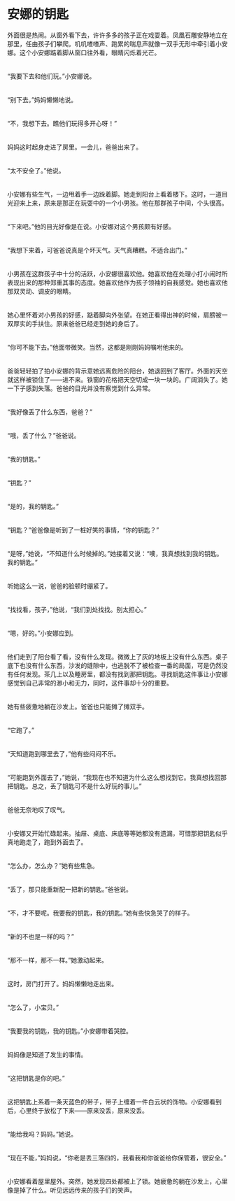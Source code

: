 # 安娜的钥匙

外面很是热闹。从窗外看下去，许许多多的孩子正在戏耍着。凤凰石雕安静地立在那里，任由孩子们攀爬。叽叽喳喳声、跑累的喘息声就像一双手无形中牵引着小安娜。这个小安娜踮着脚从窗口往外看，眼睛闪烁着光芒。\
　　&#x20;

“我要下去和他们玩。”小安娜说。\
　　&#x20;

“别下去。”妈妈懒懒地说。\
　　&#x20;

“不，我想下去。瞧他们玩得多开心呀！”\
　　&#x20;

妈妈这时起身走进了房里。一会儿，爸爸出来了。\
　　&#x20;

“太不安全了。”他说。\
　　&#x20;

小安娜有些生气，一边甩着手一边跺着脚。她走到阳台上看着楼下。这时，一道目光迎来上来，原来是那正在玩耍中的一个小男孩。他在那群孩子中间，个头很高。\
　　&#x20;

“下来吧。”他的目光好像是在说。小安娜对这个男孩颇有好感。\
　　&#x20;

“我想下来着，可爸爸说真是个坏天气。天气真糟糕。不适合出门。”\
　　&#x20;

小男孩在这群孩子中十分的活跃，小安娜很喜欢他。她喜欢他在处理小打小闹时所表现出来的那种郑重其事的态度。她喜欢他作为孩子领袖的自我感觉。她也喜欢他那双灵动、调皮的眼睛。\
　　&#x20;

她心里怀着对小男孩的好感，踮着脚向外张望。在她正看得出神的时候，肩膀被一双厚实的手扶住。原来爸爸已经走到她的身后了。\
　　&#x20;

“你可不能下去。”他面带微笑。当然，这都是刚刚妈妈嘱咐他来的。\
　　&#x20;

爸爸轻轻拍了拍小安娜的背示意她远离危险的阳台，她退回到了客厅。外面的天空就这样被锁住了——进不来。铁窗的花格把天空切成一块一块的。广阔消失了。她一下子感到失落。爸爸的目光并没有察觉到什么异常。\
　　&#x20;

“我好像丢了什么东西，爸爸？”\
　　&#x20;

“哦，丢了什么？”爸爸说。\
　　&#x20;

“我的钥匙。”\
　　&#x20;

“钥匙？”\
　　&#x20;

“是的，我的钥匙。”\
　　&#x20;

“钥匙？”爸爸像是听到了一桩好笑的事情，“你的钥匙？”\
　　&#x20;

“是呀，”她说，“不知道什么时候掉的。”她接着又说：“噢，我真想找到我的钥匙。我的钥匙。”\
　　&#x20;

听她这么一说，爸爸的脸顿时绷紧了。\
　　&#x20;

“找找看，孩子，”他说，“我们到处找找。别太担心。”\
　　&#x20;

“嗯，好的。”小安娜应到。\
　　&#x20;

他们走到了阳台看了看，没有什么发现。微微上了灰的地板上没有什么东西。桌子底下也没有什么东西，沙发的缝隙中，也逃脱不了被检查一番的局面，可是仍然没有任何发现。茶几上以及睡房里，都没有找到那把钥匙。寻找钥匙这件事让小安娜感觉到自己非常的渺小和无力，同时，这件事却十分的重要。\
　　&#x20;

她有些疲惫地躺在沙发上。爸爸也只能摊了摊双手。\
　　&#x20;

“它跑了。”\
　　&#x20;

“天知道跑到哪里去了，”他有些闷闷不乐。\
　　&#x20;

“可能跑到外面去了，”她说，“我现在也不知道为什么这么想找到它。我真想找回那把钥匙。总之，丢了钥匙可不是什么好玩的事儿。”\
　　&#x20;

爸爸无奈地叹了叹气。\
　　&#x20;

小安娜又开始忙碌起来。抽屉、桌底、床底等等她都没有遗漏，可惜那把钥匙似乎真地跑走了，跑到外面去了。\
　　&#x20;

“怎么办，怎么办？”她有些焦急。\
　　&#x20;

“丢了，那只能重新配一把新的钥匙。”爸爸说。\
　　&#x20;

“不，才不要呢。我要我的钥匙，我的钥匙。”她有些快急哭了的样子。\
　　&#x20;

“新的不也是一样的吗？”\
　　&#x20;

“那不一样，那不一样。”她激动起来。\
　　&#x20;

这时，房门打开了。妈妈懒懒地走出来。\
　　&#x20;

“怎么了，小宝贝。”\
　　&#x20;

“我要我的钥匙，我的钥匙。”小安娜带着哭腔。\
　　&#x20;

妈妈像是知道了发生的事情。\
　　&#x20;

“这把钥匙是你的吧。”\
　　&#x20;

这把钥匙上系着一条天蓝色的带子，带子上缠着一件白云状的饰物。小安娜看到后，心里终于放松了下来——原来没丢，原来没丢。\
　　&#x20;

“能给我吗？妈妈。”她说。\
　　&#x20;

“现在不能，”妈妈说，“你老是丢三落四的，我看我和你爸爸给你保管着，很安全。”\
　　&#x20;

小安娜看着屋里屋外。突然，她发现四处都被上了锁。她疲惫的躺在沙发上，心里像是掉了什么。听见远远传来的孩子们的笑声。
